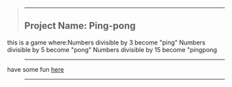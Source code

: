 >---
>Project Name: Ping-pong
>---

this is a game where:Numbers divisible by 3 become "ping"
Numbers divisible by 5 become "pong"
Numbers divisible by 15 become "pingpong
>---
have some fun [here](https://github.com/markkariuki/pingpong)
>---

